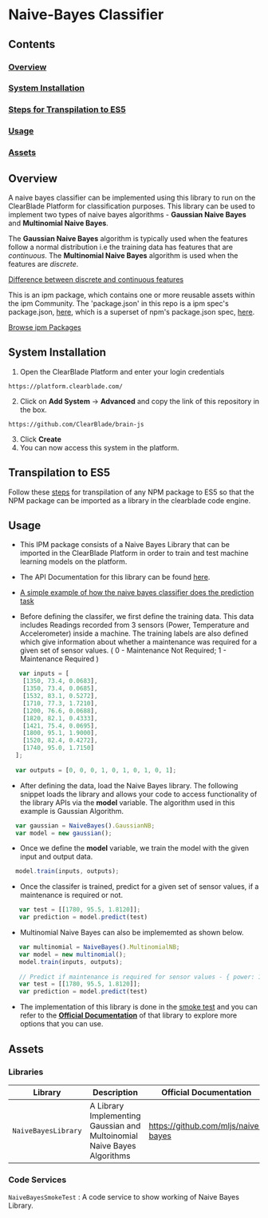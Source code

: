 # Naive-Bayes Classifier

## Contents

### [Overview](#overview-1)
### [System Installation](#system-installation)
### [Steps for Transpilation to ES5](#transpilation-to-es5)
### [Usage](#usage-1)
### [Assets](#assets-1)

## Overview

A naive bayes classifier can be implemented using this library to run on the ClearBlade Platform for classification purposes. This library can be used to implement two types of naive bayes algorithms - **Gaussian Naive Bayes** and **Multinomial Naive Bayes**. 

The **Gaussian Naive Bayes** algorithm is typically used when the features follow a normal distribution i.e the training data has features that are *continuous*. The **Multinomial Naive Bayes** algorithm is used when the features are *discrete*.

[Difference between discrete and continuous features](https://hackernoon.com/continuous-vs-discrete-variables-in-the-context-of-machine-learning-15d9005e2525)

This is an ipm package, which contains one or more reusable assets within the ipm Community. The 'package.json' in this repo is a ipm spec's package.json, [here](https://docs.clearblade.com/v/3/6-ipm/spec), which is a superset of npm's package.json spec, [here](https://docs.npmjs.com/files/package.json).

[Browse ipm Packages](https://ipm.clearblade.com)

## System Installation

1. Open the ClearBlade Platform and enter your login credentials
```
https://platform.clearblade.com/
```
2. Click on **Add System** -> **Advanced** and copy the link of this repository in the box.
```
https://github.com/ClearBlade/brain-js
```
3. Click **Create**
4. You can now access this system in the platform.

## Transpilation to ES5

Follow these [steps](https://github.com/ClearBlade/Machine-Learning-Node-Libraries/blob/master/README.md#steps-for-transpilation-to-es5-1) for transpilation of any NPM package to ES5 so that the NPM package can be imported as a library in the clearblade code engine.

## Usage

- This IPM package consists of a Naive Bayes Library that can be imported in the ClearBlade Platform in order to train and test machine learning models on the platform.

- The API Documentation for this library can be found [here](https://mljs.github.io/naive-bayes/).

- [A simple example of how the naive bayes classifier does the prediction task](https://www.geeksforgeeks.org/naive-bayes-classifiers/)

- Before defining the classifer, we first define the training data. This data includes Readings recorded from 3 sensors (Power, Temperature and Accelerometer) inside a machine. The training labels are also defined which give information about whether a maintenance was required for a given set of sensor values. ( 0 - Maintenance Not Required; 1 - Maintenance Required )

``` javascript
   var inputs = [
    [1350, 73.4, 0.0683], 
    [1350, 73.4, 0.0685], 
    [1532, 83.1, 0.5272], 
    [1710, 77.3, 1.7210], 
    [1200, 76.6, 0.0688], 
    [1820, 82.1, 0.4333], 
    [1421, 75.4, 0.0695], 
    [1800, 95.1, 1.9000], 
    [1520, 82.4, 0.4272], 
    [1740, 95.0, 1.7150]
  ]; 
  
  var outputs = [0, 0, 0, 1, 0, 1, 0, 1, 0, 1]; 

```

- After defining the data, load the Naive Bayes library. The following snippet loads the library and allows your code to access functionality of the library APIs via the **model** variable. The algorithm used in this example is Gaussian Algorithm.

``` javascript
  var gaussian = NaiveBayes().GaussianNB;
  var model = new gaussian();
```

- Once we define the **model** variable, we train the model with the given input and output data.

``` javascript
  model.train(inputs, outputs); 
```

- Once the classifer is trained, predict for a given set of sensor values, if a maintenance is required or not.

``` javascript
   var test = [[1780, 95.5, 1.8120]];
   var prediction = model.predict(test)
```

- Multinomial Naive Bayes can also be implememted as shown below.

``` javascript
   var multinomial = NaiveBayes().MultinomialNB;
   var model = new multinomial();
   model.train(inputs, outputs); 
  
   // Predict if maintenance is required for sensor values - { power: 1780, temperature: 95.5, accelerometer: 1.8120 }
   var test = [[1780, 95.5, 1.8120]];
   var prediction = model.predict(test)
```

- The implementation of this library is done in the [smoke test](https://github.com/ClearBlade/naive-bayes/blob/master/code/services/NaiveBayesSmokeTest/NaiveBayesSmokeTest.js) and you can refer to the [**Official Documentation**](https://github.com/mljs/naive-bayes) of that library to explore more options that you can use.  

## Assets

### Libraries 

| Library  | Description  | Official Documentation |   
|---|---|---|
| ``` NaiveBayesLibrary ```  | A Library Implementing Gaussian and Multoinomial Naive Bayes Algorithms | https://github.com/mljs/naive-bayes  | 

### Code Services

``` NaiveBayesSmokeTest ``` : A code service to show working of Naive Bayes Library.

